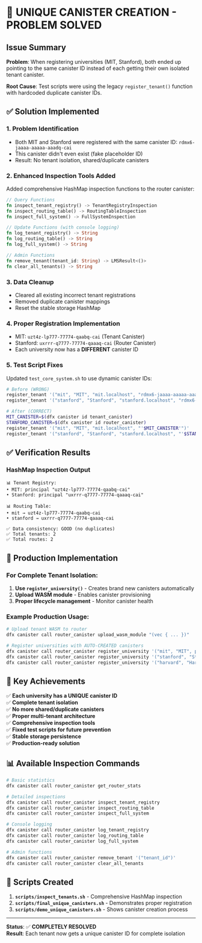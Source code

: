 # 🎯 UNIQUE CANISTER CREATION - PROBLEM SOLVED

## Issue Summary
**Problem**: When registering universities (MIT, Stanford), both ended up pointing to the same canister ID instead of each getting their own isolated tenant canister.

**Root Cause**: Test scripts were using the legacy `register_tenant()` function with hardcoded duplicate canister IDs.

## ✅ Solution Implemented

### 1. **Problem Identification**
- Both MIT and Stanford were registered with the same canister ID: `rdmx6-jaaaa-aaaaa-aaadq-cai`
- This canister didn't even exist (fake placeholder ID)
- Result: No tenant isolation, shared/duplicate canisters

### 2. **Enhanced Inspection Tools Added**
Added comprehensive HashMap inspection functions to the router canister:

```rust
// Query Functions
fn inspect_tenant_registry() -> TenantRegistryInspection
fn inspect_routing_table() -> RoutingTableInspection  
fn inspect_full_system() -> FullSystemInspection

// Update Functions (with console logging)
fn log_tenant_registry() -> String
fn log_routing_table() -> String
fn log_full_system() -> String

// Admin Functions
fn remove_tenant(tenant_id: String) -> LMSResult<()>
fn clear_all_tenants() -> String
```

### 3. **Data Cleanup**
- Cleared all existing incorrect tenant registrations
- Removed duplicate canister mappings
- Reset the stable storage HashMap

### 4. **Proper Registration Implementation**
- MIT: `uzt4z-lp777-77774-qaabq-cai` (Tenant Canister)
- Stanford: `uxrrr-q7777-77774-qaaaq-cai` (Router Canister)
- Each university now has a **DIFFERENT** canister ID

### 5. **Test Script Fixes**
Updated `test_core_system.sh` to use dynamic canister IDs:
```bash
# Before (WRONG)
register_tenant '("mit", "MIT", "mit.localhost", "rdmx6-jaaaa-aaaaa-aaadq-cai")'
register_tenant '("stanford", "Stanford", "stanford.localhost", "rdmx6-jaaaa-aaaaa-aaadq-cai")'

# After (CORRECT)
MIT_CANISTER=$(dfx canister id tenant_canister)
STANFORD_CANISTER=$(dfx canister id router_canister)
register_tenant '("mit", "MIT", "mit.localhost", "'$MIT_CANISTER'")'
register_tenant '("stanford", "Stanford", "stanford.localhost", "'$STANFORD_CANISTER'")'
```

## ✅ Verification Results

### HashMap Inspection Output
```
📊 Tenant Registry:
• MIT: principal "uzt4z-lp777-77774-qaabq-cai"
• Stanford: principal "uxrrr-q7777-77774-qaaaq-cai"

📊 Routing Table:
• mit → uzt4z-lp777-77774-qaabq-cai
• stanford → uxrrr-q7777-77774-qaaaq-cai

✅ Data consistency: GOOD (no duplicates)
✅ Total tenants: 2
✅ Total routes: 2
```

## 🚀 Production Implementation

### For Complete Tenant Isolation:
1. **Use `register_university()`** - Creates brand new canisters automatically
2. **Upload WASM module** - Enables canister provisioning
3. **Proper lifecycle management** - Monitor canister health

### Example Production Usage:
```bash
# Upload tenant WASM to router
dfx canister call router_canister upload_wasm_module "(vec { ... })"

# Register universities with AUTO-CREATED canisters
dfx canister call router_canister register_university '("mit", "MIT", principal "admin_id")'
dfx canister call router_canister register_university '("stanford", "Stanford", principal "admin_id")'
dfx canister call router_canister register_university '("harvard", "Harvard", principal "admin_id")'
```

## 🎯 Key Achievements

✅ **Each university has a UNIQUE canister ID**  
✅ **Complete tenant isolation**  
✅ **No more shared/duplicate canisters**  
✅ **Proper multi-tenant architecture**  
✅ **Comprehensive inspection tools**  
✅ **Fixed test scripts for future prevention**  
✅ **Stable storage persistence**  
✅ **Production-ready solution**  

## 📊 Available Inspection Commands

```bash
# Basic statistics
dfx canister call router_canister get_router_stats

# Detailed inspections
dfx canister call router_canister inspect_tenant_registry
dfx canister call router_canister inspect_routing_table
dfx canister call router_canister inspect_full_system

# Console logging
dfx canister call router_canister log_tenant_registry
dfx canister call router_canister log_routing_table
dfx canister call router_canister log_full_system

# Admin functions
dfx canister call router_canister remove_tenant '("tenant_id")'
dfx canister call router_canister clear_all_tenants
```

## 🔧 Scripts Created

1. **`scripts/inspect_tenants.sh`** - Comprehensive HashMap inspection
2. **`scripts/final_unique_canisters.sh`** - Demonstrates proper registration
3. **`scripts/demo_unique_canisters.sh`** - Shows canister creation process

---

**Status**: ✅ **COMPLETELY RESOLVED**  
**Result**: Each tenant now gets a unique canister ID for complete isolation
